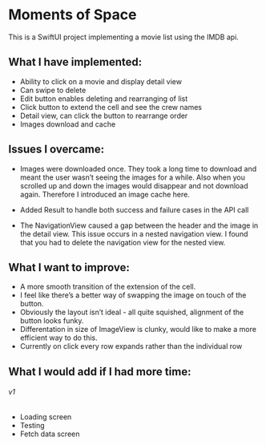 # Moments of Space

This is a SwiftUI project implementing a movie list using the IMDB api.
## What I have implemented:

* Ability to click on a movie and display detail view
* Can swipe to delete
* Edit button enables deleting and rearranging of list
* Click button to extend the cell and see the crew names
* Detail view, can click the button to rearrange order
* Images download and cache

## Issues I overcame:

* Images were downloaded once.  They took a long time to download and meant the user wasn’t seeing the images for a while.  Also when you scrolled up and down the images would disappear and not download again.  Therefore I introduced an image cache here.

* Added Result to handle both success and failure cases in the API call

* The NavigationView caused a gap between the header and the image in the detail view.  This issue occurs in a nested navigation view.  I found that you had to delete the navigation view for the nested view.


## What I want to improve:

* A more smooth transition of the extension of the cell.
* I feel like there’s a better way of swapping the image on touch of the button.
* Obviously the layout isn’t ideal - all quite squished, alignment of the button looks funky.
* Differentation in size of ImageView is clunky, would like to make a more efficient way to do this.
* Currently on click every row expands rather than the individual row

## What I would add if I had more time:

###### v1
* Loading screen
* Testing
* Fetch data screen
